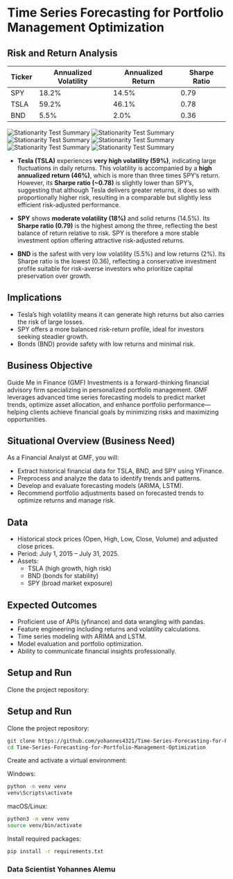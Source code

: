 # Time Series Forecasting for Portfolio Management Optimization

## Risk and Return Analysis

| Ticker | Annualized Volatility | Annualized Return | Sharpe Ratio |
|--------|-----------------------|-------------------|--------------|
| SPY    | 18.2%                 | 14.5%             | 0.79         |
| TSLA   | 59.2%                 | 46.1%             | 0.78         |
| BND    | 5.5%                  | 2.0%              | 0.36         |
![Stationarity Test Summary](plot/download.png)
![Stationarity Test Summary](plot/output.png)
![Stationarity Test Summary](plot/output1.png)
![Stationarity Test Summary](plot/output2.png)
![Stationarity Test Summary](plot/output3.png)
![Stationarity Test Summary](plot/output4.png)


- **Tesla (TSLA)** experiences **very high volatility (59%)**, indicating large fluctuations in daily returns. This volatility is accompanied by a **high annualized return (46%)**, which is more than three times SPY’s return. However, its **Sharpe ratio (~0.78)** is slightly lower than SPY’s, suggesting that although Tesla delivers greater returns, it does so with proportionally higher risk, resulting in a comparable but slightly less efficient risk-adjusted performance.

- **SPY** shows **moderate volatility (18%)** and solid returns (14.5%). Its **Sharpe ratio (0.79)** is the highest among the three, reflecting the best balance of return relative to risk. SPY is therefore a more stable investment option offering attractive risk-adjusted returns.

- **BND** is the safest with very low volatility (5.5%) and low returns (2%). Its Sharpe ratio is the lowest (0.36), reflecting a conservative investment profile suitable for risk-averse investors who prioritize capital preservation over growth.

## Implications

- Tesla’s high volatility means it can generate high returns but also carries the risk of large losses.
- SPY offers a more balanced risk-return profile, ideal for investors seeking steadier growth.
- Bonds (BND) provide safety with low returns and minimal risk.

## Business Objective

Guide Me in Finance (GMF) Investments is a forward-thinking financial advisory firm specializing in personalized portfolio management. GMF leverages advanced time series forecasting models to predict market trends, optimize asset allocation, and enhance portfolio performance—helping clients achieve financial goals by minimizing risks and maximizing opportunities.

## Situational Overview (Business Need)

As a Financial Analyst at GMF, you will:

- Extract historical financial data for TSLA, BND, and SPY using YFinance.
- Preprocess and analyze the data to identify trends and patterns.
- Develop and evaluate forecasting models (ARIMA, LSTM).
- Recommend portfolio adjustments based on forecasted trends to optimize returns and manage risk.

## Data

- Historical stock prices (Open, High, Low, Close, Volume) and adjusted close prices.
- Period: July 1, 2015 – July 31, 2025.
- Assets:  
  - TSLA (high growth, high risk)  
  - BND (bonds for stability)  
  - SPY (broad market exposure)

## Expected Outcomes

- Proficient use of APIs (yfinance) and data wrangling with pandas.
- Feature engineering including returns and volatility calculations.
- Time series modeling with ARIMA and LSTM.
- Model evaluation and portfolio optimization.
- Ability to communicate financial insights professionally.


## Setup and Run

Clone the project repository:
## Setup and Run

Clone the project repository:

```bash
git clone https://github.com/yohannes4321/Time-Series-Forecasting-for-Portfolio-Management-Optimization.git
cd Time-Series-Forecasting-for-Portfolio-Management-Optimization
```
Create and activate a virtual environment:

Windows:
```bash
python -m venv venv
venv\Scripts\activate
```

macOS/Linux:
```bash
python3 -m venv venv
source venv/bin/activate
```
Install required packages:
```bash
pip install -r requirements.txt
```


### Data Scientist Yohannes Alemu